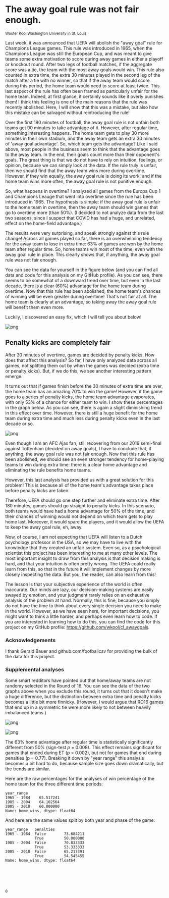 # The away goal rule was not fair enough.

<sub>Wouter Kool Washington University in St. Louis</sub>

Last week, it was announced that UEFA will abolish the "away goal" rule for Champions League games. This rule was introduced in 1965, when the Champions League was still the European Cup, and was meant to give teams some extra motivation to score during away games in either a playoff or knockout round. After two legs of football matches, if the aggregate score was a tie, the team with the most away goals would win. This rule also counted in extra time, the extra 30 minutes played in the second leg of the match after a tie with no winner, so that if the away team would score during this period, the home team would need to score at least twice. This last aspect of the rule has often been framed as particularly unfair for the home team. Indeed, at first glance, it certainly sounds like it overly punishes them! I think this feeling is one of the main reasons that the rule was recently abolished. Here, I will show that this was a mistake, but also how this mistake can be salvaged without reintroducing the rule!

Over the first 180 minutes of football, the away goal rule is not unfair: both teams get 90 minutes to take advantage of it. However, after regular time, something interesting happens. The home team gets to play 30 more minutes in their own stadium, and the away team gets an extra 30 minutes of 'away goal advantage'. So, which team gets the advantage? Like I said above, most people in the business seem to think that the advantage goes to the away team. In the end, their goals count more than their opponent's goals. The great thing is that we do not have to rely on intuition, feelings, or opinion, because we can simply look at the data. If the rule truly is unfair, then we should find that the away team wins more during overtime. However, if they win equally, the away goal rule is doing its work, and if the home team wins more often, the away goal rule is not punitive enough.

So, what happens in overtime? I analyzed all games from the Europa Cup 1 and Champions Leauge that went into overtime since the rule has been introduced in 1965. The hypothesis is simple: if the away goal rule is unfair to the home team in overtime, then the away team should win games that go to overtime more (than 50%). (I decided to not analyze data from the last two seasons, since I suspect that COVID has had a huge, and unrelated, effect on the home-field advantage.)

The results were very surprising, and speak strongly against this rule change! Across all games played so far, there is an overwhelming tendency for the away team to lose in extra time: 63% of games are won by the home team after regular time. So, home teams win most of the time, even with the away goal rule in place. This clearly shows that, if anything, the away goal rule was not fair enough.

You can see the data for yourself in the figure below (and you can find all data and code for this analysis on my GitHub profile). As you can see, there seems to be somewhat of a downward trend over time, but even in the last decade, there is a clear (60%) advantage for the home team during overtime. Now that this rule has been abolished, the home team's chances of winning will be even greater during overtime! That's not fair at all. The home team is clearly at an advantage, so taking away the away goal rule will benefit them even more.

Luckily, I discovered an easy fix, which I will tell you about below!


![png](awaygoal_files/awaygoal_3_0.png)


## Penalty kicks are completely fair

After 30 minutes of overtime, games are decided by penalty kicks. How does that affect this analysis? So far, I have only analyzed data across all games, not splitting them out by when the games was decided (extra time or penalty kicks). But, if we do this, we see another interesting pattern emerge.

It turns out that if games finish before the 30 minutes of extra time are over, the home team has an amazing 70% to win the game! However, if the game goes to a series of penalty kicks, the home team advantage evaporates, with only 53% of a chance for either team to win. I show these percentages in the graph below. As you can see, there is again a slight diminishing trend in this effect over time. However, there is still a huge benefit for the home team during extra time and much less during penalty kicks even in the last decade or so.


![png](awaygoal_files/awaygoal_5_0.png)


Even though I am an AFC Ajax fan, still recovering from our 2019 semi-final against Tottenham (decided on away goals), I have to conclude that, if anything, the away goal rule was not fair enough. Now that this rule has been abolished, we should see an even stronger tendency for home-playing teams to win during extra time: there is a clear home advantage and eliminating the rule benefits home teams.

However, this last analysis has provided us with a great solution for this problem! This is because all of the home team's advantage takes place before penalty kicks are taken.

Therefore, UEFA should go one step further and eliminate extra time. After 180 minutes, games should go straight to penalty kicks. In this scenario, both teams would have had a home advantage for 50% of the time, and their chances of winning would not depend on which team gets to play home last. Moreover, it would spare the players, and it would allow the UEFA to keep the away goal rule, eh, away.

Now, of course, I am not expecting that UEFA will listen to a Dutch psychology professor in the USA, so we may have to live with the knowledge that they created an unfair system. Even so, as a psychological scientist this project has been interesting to me at many other levels. The most important insight to draw from this analysis is that decision making is hard, and that your intuition is often pretty wrong. The UEFA could really learn from this, so that in the future it will implement changes by more closely inspecting the data. But you, the reader, can also learn from this!

The lesson is that your subjective experience of the world is often inaccurate. Our minds are lazy, our decision-making systems are easily swayed by emotion, and your judgment rarely relies on an exhaustive analysis of the problem at hand. Normally, this is fine, because you simply do not have the time to think about every single decision you need to make in the world. However, as we have seen here, for important decisions, you might want to think a little harder, and perhaps even learn how to code. If you are interested in learning how to do this, you can find the code for this project on my GitHub profile: https://github.com/wkool/cl_awaygoals.

### Acknowledgements
I thank Gerald Bauer and github.com/footballcsv for providing the bulk of the data for this project.

### Supplemental analyses
Some smart redditors have pointed out that home/away teams are not randomy selected in the Round of 16. You can see the data of the two graphs above when you exclude this round, it turns out that it doesn't make a huge difference, but the distinction between extra time and penalty kicks becomes a little bit more finnicky. (However, I would argue that RO16 games that end up in a symmetric tie were more likely to not between heavily imbalanced teams.)


![png](awaygoal_files/awaygoal_9_0.png)



![png](awaygoal_files/awaygoal_10_0.png)


The 63% home advantage after regular time is statistically significantly different from 50% (sign-test *p* = 0.008). This effect remains significant for games that ended during ET (*p* = 0.002), but not for games that end during penalties (p = 0.77). Breaking it down by "year range" this analysis becomes a bit hard to do, because sample size goes down dramatically, but the trends are similar.

Here are the raw percentages for the analyses of win percentage of the home team for the three different time periods:




    year_range
    1965 - 1984    65.517241
    1985 - 2004    64.102564
    2005 - 2018    60.000000
    Name: home_wins, dtype: float64



And here are the same values split by both year and phase of the game:




    year_range   penalties
    1965 - 1984  False        73.684211
                 True         50.000000
    1985 - 2004  False        70.833333
                 True         53.333333
    2005 - 2018  False        65.217391
                 True         54.545455
    Name: home_wins, dtype: float64






    0


